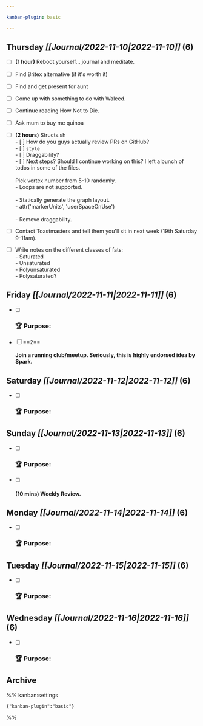 ```yaml
---

kanban-plugin: basic

---
```


## **Thursday** *[[Journal/2022-11-10|2022-11-10]]* (6)

- [ ] **(1 hour)** Reboot yourself... journal and meditate.
- [ ] Find Britex alternative (if it's worth it)
- [ ] Find and get present for aunt
- [ ] Come up with something to do with Waleed.
- [ ] Continue reading How Not to Die.
- [ ] Ask mum to buy me quinoa
- [ ] **(2 hours)** Structs.sh<br>- [ ] How do you guys actually review PRs on GitHub?<br>- [ ] `style`<br>- [ ] Draggability?<br>- [ ] Next steps? Should I continue working on this? I left a bunch of todos in some of the files.<br><br>Pick vertex number from 5-10 randomly.<br>- Loops are not supported.<br><br>- Statically generate the graph layout.<br>- attr('markerUnits', 'userSpaceOnUse')<br><br>- Remove draggability.
- [ ] Contact Toastmasters and tell them you'll sit in next week (19th Saturday 9-11am).
- [ ] Write notes on the different classes of fats:<br>- Saturated<br>- Unsaturated<br>- Polyunsaturated<br>- Polysaturated?


## **Friday** *[[Journal/2022-11-11|2022-11-11]]* (6)

- [ ] ### **🏆 Purpose**:
- [ ] ==2==<br><br>**Join a running club/meetup. Seriously, this is highly endorsed idea by Spark.**


## **Saturday** *[[Journal/2022-11-12|2022-11-12]]* (6)

- [ ] ### **🏆 Purpose**:


## **Sunday** *[[Journal/2022-11-13|2022-11-13]]* (6)

- [ ] ### **🏆 Purpose**:
- [ ] #### **(10 mins)** Weekly Review.


## **Monday** *[[Journal/2022-11-14|2022-11-14]]* (6)

- [ ] ### **🏆 Purpose**:


## **Tuesday** *[[Journal/2022-11-15|2022-11-15]]* (6)

- [ ] ### **🏆 Purpose**:


## **Wednesday** *[[Journal/2022-11-16|2022-11-16]]* (6)

- [ ] ### **🏆 Purpose**:


## Archive





%% kanban:settings
```
{"kanban-plugin":"basic"}
```
%%